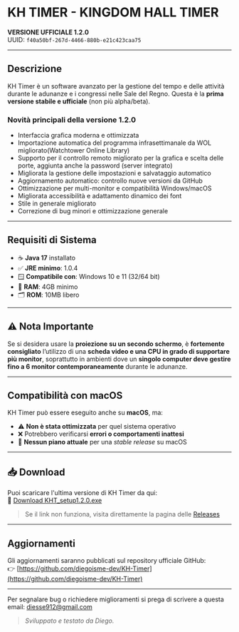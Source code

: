 # KH TIMER - KINGDOM HALL TIMER

**VERSIONE UFFICIALE 1.2.0**  
UUID: `f40a50bf-267d-4466-880b-e21c423caa75`

---

## Descrizione

KH Timer è un software avanzato per la gestione del tempo e delle attività durante le adunanze e i congressi nelle Sale del Regno. Questa è la **prima versione stabile e ufficiale** (non più alpha/beta).

### Novità principali della versione 1.2.0

- Interfaccia grafica moderna e ottimizzata
- Importazione automatica del programma infrasettimanale da WOL migliorato(Watchtower Online Library)
- Supporto per il controllo remoto migliorato per la grafica e scelta delle porte, aggiunta anche la password (server integrato)
- Migliorata la gestione delle impostazioni e salvataggio automatico
- Aggiornamento automatico: controllo nuove versioni da GitHub
- Ottimizzazione per multi-monitor e compatibilità Windows/macOS
- Migliorata accessibilità e adattamento dinamico dei font
- Stile in generale migliorato
- Correzione di bug minori e ottimizzazione generale

---

## Requisiti di Sistema

- ☕ **Java 17** installato  
- ✅ **JRE minimo**: 1.0.4  
- 🪟 **Compatibile con**: Windows 10 e 11 (32/64 bit)  
- 💾 **RAM**: 4GB minimo  
- 🗂️ **ROM**: 10MB libero  

---

## ⚠️ Nota Importante

Se si desidera usare la **proiezione su un secondo schermo**, è **fortemente consigliato** l’utilizzo di una **scheda video e una CPU in grado di supportare più monitor**, soprattutto in ambienti dove un **singolo computer deve gestire fino a 6 monitor contemporaneamente** durante le adunanze.

---

## Compatibilità con macOS

KH Timer può essere eseguito anche su **macOS**, ma:

- ⚠️ **Non è stata ottimizzata** per quel sistema operativo  
- ❌ Potrebbero verificarsi **errori o comportamenti inattesi**  
- 🛑 **Nessun piano attuale** per una *stable release* su macOS  

---

## 📥 Download

Puoi scaricare l'ultima versione di KH Timer da qui:  
🔗 [Download KHT_setup1.2.0.exe](https://github.com/diegoisme-dev/KH-Timer/archive/refs/tags/1.2.0.zip)

> Se il link non funziona, visita direttamente la pagina delle [Releases](https://github.com/diegoisme-dev/KH-Timer/releases)

---

## Aggiornamenti

Gli aggiornamenti saranno pubblicati sul repository ufficiale GitHub:  
👉 [https://github.com/diegoisme-dev/KH-Timer](https://github.com/diegoisme-dev/KH-Timer)

---

Per segnalare bug o richiedere miglioramenti si prega di scrivere a questa email: diesse912@gmail.com  
> *Sviluppato e testato da Diego.*
